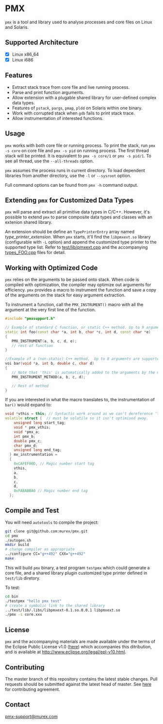 # PMX

`pmx` is a tool and library used to analyse processes and core files on Linux and Solaris.

## Supported Architecture

- [x] Linux x86_64 
- [x] Linux i686

## Features

* Extract stack trace from core file and live running process.
* Parse and print function arguments.
* Allow extension with a plugable shared library for user-defined complex data types.
* Features of `pstack`, `pargs`, `pmap`, `pldd` on Solaris within one binary.
* Work with corrupted stack when `gdb` fails to print stack trace. 
* Allow instrumentation of interested functions.


## Usage

`pmx` works with both core file or running process. To print the stack, run `pmx -s core` 
on core file and `pmx -s pid` on running process. The first thread stack will be printed.
It is equivalent to  `pmx -s core/1` or `pmx -s pid/1`.
To see all thread, use the `--all-threads` option.

`pmx` assumes the process runs in current directory. To load dependent libraries from another 
directory, use the `-l` or `--sysroot` option.

Full command options can be found from `pmx -h` command output.


## Extending `pmx` for Customized Data Types

`pmx` will parse and extract all primitive data types in C/C++. However, it's possible to
extend `pmx` to parse composite data types and classes with an extenion shared library. 

An extension should be define an `TypePrinterEntry` array named *type_printer_extension*. 
When `pmx` starts, it'll find the `libpmxext.so` library (configurable with `-L` option) and 
append the customized type printer to the supported type list. Refer to 
[test/lib/pmxext.cpp](test/lib/pmxext.cpp) and the accompanying [types_FOO.cpp](test/lib/types_FOO.cpp)
files for detail.

## Working with Optimized Code

`pmx` relies on the arguments to be passed onto stack. When code is compiled with 
optimization, the compiler may optimize out arguments for efficiency. `pmx` provides a macro
to instrument the function and save a copy of the arguments on the stack for easy argument 
extraction.

To instrument a function, call the `PMX_INSTRUMENT()` macro with all the argument 
at the very first line of the function.

```cpp
#include "pmxsupport.h"

// Example of standard C function, or static C++ method. Up to 9 arguments are supported
static int foo(const char *a, int b, char *c, int d, const char *e)
{
   PMX_INSTRUMENT(a, b, c, d, e);
   // rest of function 
}

//Example of a (non-static) C++ method.  Up to 8 arguments are supported.
voi bar(void *a, int b, double c, char d)
{
   // Note that 'this' is automatically added to the arguments by the macro, and can be analysed by pmx.
   PMX_INSTRUMENT_METHOD(a, b, c, d);

   // Rest of method
}
```

If you are interested in what the macro translates to, the instrumentation of `bar()` would expand to:

```cpp
void *vthis = this; // Syntactic work around as we can't dereference 'this' directly.  No impact on compiled code.
volatile struct {  // must be volatile so it isn't optimised away.
    unsigned long start_tag;
    void * pmx_vthis;
    void *pmx_a;
    int pmx_b;
    double pmx_c;
    char pmx_d;
    unsigned long end_tag;
  } mx_instrumentation =
  {
    0xCAFEF00D, // Magic number start tag
    vthis,
    a,
    b,
    c,
    d,
    0xFABABBA0 // Magic number end tag
  };
```

## Compile and Test

You will need `autotools` to compile the project:

```bash
git clone git@github.com:murex/pmx.git
cd pmx
./autogen.sh 
mkdir build
# change compiler as appropriate
../configure CC="g++492" CXX="g++492"
make
```

This will build `pmx` binary, a test program `testpmx` which could generate a core file, 
and a shared library plugin customized type printer defined in `test/lib` diretory.

To test:

```bash
cd bin
./testpmx "hello pmx test"
# create a symbolic link to the shared library
../test/lib/.libs/libpmxext-0.1.so.0.0.1 libpmxext.so
./pmx -s core.xxx
```

## License

`pmx` and the accompanying materials are made available under the terms of the Eclipse 
Public License v1.0 ([here](LICENSE.txt)) which accompanies this ditribution, and is 
available at http://www.eclipse.org/legal/epl-v10.html.

## Contributing 

The master branch of this repository contains the latest stable changes. Pull requests 
should be submitted against the latest head of master. See [here](CONTRIBUTING.md) for 
contributing agreement.

## Contact

pmx-support@murex.com

